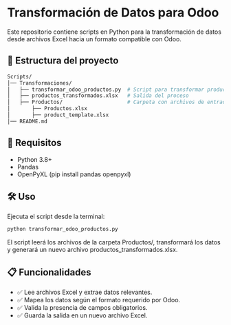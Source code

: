 # Transformación de Datos para Odoo

Este repositorio contiene scripts en Python para la transformación de datos desde archivos Excel hacia un formato compatible con Odoo.

## 📂 Estructura del proyecto

```bash
Scripts/
│── Transformaciones/
│   ├── transformar_odoo_productos.py  # Script para transformar productos
│   ├── productos_transformados.xlsx   # Salida del proceso
│   ├── Productos/                     # Carpeta con archivos de entrada
│       ├── Productos.xlsx
│       ├── product_template.xlsx
│── README.md
```

## 🚀 Requisitos
- Python 3.8+
- Pandas
- OpenPyXL (pip install pandas openpyxl)

## 🛠️ Uso

Ejecuta el script desde la terminal:

```bash
python transformar_odoo_productos.py
```

El script leerá los archivos de la carpeta Productos/, transformará los datos y generará un nuevo archivo productos_transformados.xlsx.

## 📋 Funcionalidades
- ✅ Lee archivos Excel y extrae datos relevantes.
- ✅ Mapea los datos según el formato requerido por Odoo.
- ✅ Valida la presencia de campos obligatorios.
- ✅ Guarda la salida en un nuevo archivo Excel.

